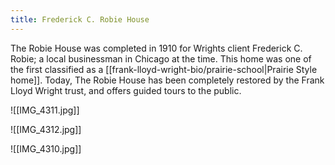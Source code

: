 ```yaml
---
title: Frederick C. Robie House
---
```

The Robie House was completed in 1910 for Wrights client Frederick C. Robie; a local businessman in Chicago at the time.  This home was one of the first classified as a [[frank-lloyd-wright-bio/prairie-school|Prairie Style home]]. 
Today, The Robie House has been completely restored by the Frank Lloyd Wright trust, and offers guided tours to the public.

![[IMG_4311.jpg]]

![[IMG_4312.jpg]]

![[IMG_4310.jpg]]


